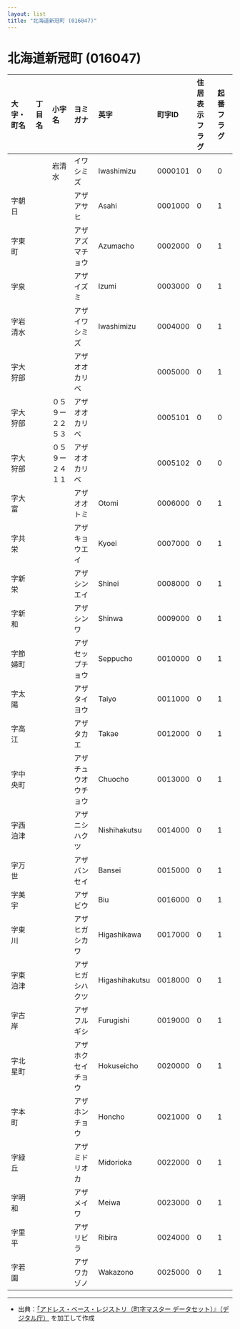 ```yaml
---
layout: list
title: "北海道新冠町 (016047)"
---
```


# 北海道新冠町 (016047)

| 大字・町名 | 丁目名 | 小字名 | ヨミガナ | 英字 | 町字ID | 住居表示フラグ | 起番フラグ |
|:---|:---|:---|:---|:---|:---|:---|:---|
|  |  | 岩清水 |   イワシミズ | Iwashimizu | 0000101 | 0 | 0 |
| 字朝日 |  |  | アザアサヒ   | Asahi | 0001000 | 0 | 1 |
| 字東町 |  |  | アザアズマチョウ   | Azumacho | 0002000 | 0 | 1 |
| 字泉 |  |  | アザイズミ   | Izumi | 0003000 | 0 | 1 |
| 字岩清水 |  |  | アザイワシミズ   | Iwashimizu | 0004000 | 0 | 1 |
| 字大狩部 |  |  | アザオオカリベ   |  | 0005000 | 0 | 1 |
| 字大狩部 |  | ０５９ー２２５３ | アザオオカリベ   |  | 0005101 | 0 | 0 |
| 字大狩部 |  | ０５９ー２４１１ | アザオオカリベ   |  | 0005102 | 0 | 0 |
| 字大富 |  |  | アザオオトミ   | Otomi | 0006000 | 0 | 1 |
| 字共栄 |  |  | アザキョウエイ   | Kyoei | 0007000 | 0 | 1 |
| 字新栄 |  |  | アザシンエイ   | Shinei | 0008000 | 0 | 1 |
| 字新和 |  |  | アザシンワ   | Shinwa | 0009000 | 0 | 1 |
| 字節婦町 |  |  | アザセップチョウ   | Seppucho | 0010000 | 0 | 1 |
| 字太陽 |  |  | アザタイヨウ   | Taiyo | 0011000 | 0 | 1 |
| 字高江 |  |  | アザタカエ   | Takae | 0012000 | 0 | 1 |
| 字中央町 |  |  | アザチュウオウチョウ   | Chuocho | 0013000 | 0 | 1 |
| 字西泊津 |  |  | アザニシハクツ   | Nishihakutsu | 0014000 | 0 | 1 |
| 字万世 |  |  | アザバンセイ   | Bansei | 0015000 | 0 | 1 |
| 字美宇 |  |  | アザビウ   | Biu | 0016000 | 0 | 1 |
| 字東川 |  |  | アザヒガシカワ   | Higashikawa | 0017000 | 0 | 1 |
| 字東泊津 |  |  | アザヒガシハクツ   | Higashihakutsu | 0018000 | 0 | 1 |
| 字古岸 |  |  | アザフルギシ   | Furugishi | 0019000 | 0 | 1 |
| 字北星町 |  |  | アザホクセイチョウ   | Hokuseicho | 0020000 | 0 | 1 |
| 字本町 |  |  | アザホンチョウ   | Honcho | 0021000 | 0 | 1 |
| 字緑丘 |  |  | アザミドリオカ   | Midorioka | 0022000 | 0 | 1 |
| 字明和 |  |  | アザメイワ   | Meiwa | 0023000 | 0 | 1 |
| 字里平 |  |  | アザリビラ   | Ribira | 0024000 | 0 | 1 |
| 字若園 |  |  | アザワカゾノ   | Wakazono | 0025000 | 0 | 1 |

---

- 出典：[「アドレス・ベース・レジストリ（町字マスター データセット）』（デジタル庁）](https://www.digital.go.jp/policies/base_registry_address/) を加工して作成